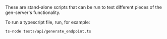 These are stand-alone scripts that can be run to test different pieces of the gen-server's functionality.

To run a typescript file, run, for example:

```bash
ts-node tests/api/generate_endpoint.ts
```
